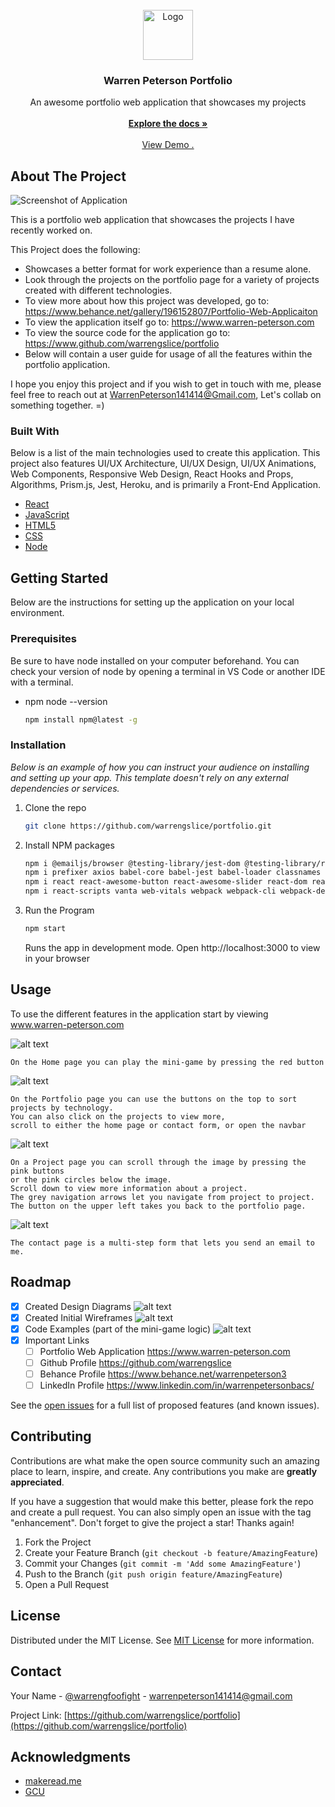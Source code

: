 <br/>
<div align="center">
<a href="https://github.com/ShaanCoding/ReadME-Generator">
<img src="https://i.imgur.com/wz0BR8y.png" alt="Logo" width="80" height="80">
</a>
<h3 align="center">Warren Peterson Portfolio</h3>
<p align="center">
An awesome portfolio web application that showcases my projects
<br/>
<br/>
<a href="https://github.com/warrengslice/portfolio"><strong>Explore the docs »</strong></a>
<br/>
<br/>
<a href="https://www.warren-peterson.com">View Demo .</a>  


</p>
</div>

 ## About The Project

![Screenshot of Application](https://i.imgur.com/8IpewIv.gif)

This is a portfolio web application that showcases the projects I have recently worked on.

This Project does the following:

- Showcases a better format for work experience than a resume alone.
- Look through the projects on the portfolio page for a variety of projects created with different technologies.
- To view more about how this project was developed, go to: https://www.behance.net/gallery/196152807/Portfolio-Web-Applicaiton
- To view the application itself go to: https://www.warren-peterson.com
- To view the source code for the application go to: https://www.github.com/warrengslice/portfolio
- Below will contain a user guide for usage of all the features within the portfolio application.

I hope you enjoy this project and if you wish to get in touch with me, please feel free to reach out at WarrenPeterson141414@Gmail.com, Let's collab on something together. =)
 ### Built With

Below is a list of the main technologies used to create this application. This project also features UI/UX Architecture, UI/UX Design, UI/UX Animations, Web Components, Responsive Web Design, React Hooks and Props, Algorithms, Prism.js, Jest, Heroku, and is primarily a Front-End Application.

- [React](https://reactjs.org)
- [JavaScript](https://javascript.org)
- [HTML5](https://html5.org)
- [CSS](https://css.org)
- [Node](https://node.org)
 ## Getting Started

Below are the instructions for setting up the application on your local environment.
 ### Prerequisites

Be sure to have node installed on your computer beforehand. You can check your version of node by opening a terminal in VS Code or another IDE with a terminal.

- npm node --version
  ```sh
  npm install npm@latest -g
  ```
 ### Installation

_Below is an example of how you can instruct your audience on installing and setting up your app. This template doesn't rely on any external dependencies or services._

1. Clone the repo
   ```sh
   git clone https://github.com/warrengslice/portfolio.git
   ```
3. Install NPM packages
   ```sh
   npm i @emailjs/browser @testing-library/jest-dom @testing-library/react @testing-library/user-event 
   npm i prefixer axios babel-core babel-jest babel-loader classnames cssloader framer-motion jest prismjs
   npm i react react-awesome-button react-awesome-slider react-dom react-hook-forms react-icons react-router-dom
   npm i react-scripts vanta web-vitals webpack webpack-cli webpack-dev-server
   ```
4. Run the Program
   ```js
   npm start
   ```
   Runs the app in development mode.
   Open http://localhost:3000 to view in your browser
 ## Usage

To use the different features in the application start by viewing www.warren-peterson.com

![alt text](https://i.imgur.com/lDvLB82l.png)
```
On the Home page you can play the mini-game by pressing the red button
```

![alt text](https://i.imgur.com/tGC1J3vl.png)
```
On the Portfolio page you can use the buttons on the top to sort projects by technology.
You can also click on the projects to view more, 
scroll to either the home page or contact form, or open the navbar
```

![alt text](https://i.imgur.com/O9WRZ6Vl.jpg)
```
On a Project page you can scroll through the image by pressing the pink buttons
or the pink circles below the image. 
Scroll down to view more information about a project. 
The grey navigation arrows let you navigate from project to project. 
The button on the upper left takes you back to the portfolio page.
```

![alt text](https://i.imgur.com/fjcExyil.png)
```
The contact page is a multi-step form that lets you send an email to me.
```
 ## Roadmap

- [x] Created Design Diagrams
  ![alt text](https://i.imgur.com/r355SiMl.png)
- [x] Created Initial Wireframes
  ![alt text](https://i.imgur.com/lJIA7Bsl.png)
- [x] Code Examples (part of the mini-game logic)
  ![alt text](https://i.imgur.com/AaATLZcl.png)
- [x] Important Links
  - [ ] Portfolio Web Application
       https://www.warren-peterson.com
  - [ ] Github Profile https://github.com/warrengslice
  - [ ] Behance Profile https://www.behance.net/warrenpeterson3
  - [ ] LinkedIn Profile https://www.linkedin.com/in/warrenpetersonbacs/

See the [open issues](https://github.com/warrengslice/portfolio/issues) for a full list of proposed features (and known issues).
 ## Contributing

Contributions are what make the open source community such an amazing place to learn, inspire, and create. Any contributions you make are **greatly appreciated**.

If you have a suggestion that would make this better, please fork the repo and create a pull request. You can also simply open an issue with the tag "enhancement".
Don't forget to give the project a star! Thanks again!

1. Fork the Project
2. Create your Feature Branch (`git checkout -b feature/AmazingFeature`)
3. Commit your Changes (`git commit -m 'Add some AmazingFeature'`)
4. Push to the Branch (`git push origin feature/AmazingFeature`)
5. Open a Pull Request
 ## License

Distributed under the MIT License. See [MIT License](https://opensource.org/licenses/MIT) for more information.
 ## Contact

Your Name - [@warrengfoofight](https://twitter.com/warrengfoofight) - warrenpeterson141414@gmail.com

Project Link: [https://github.com/warrengslice/portfolio](https://github.com/warrengslice/portfolio)
 ## Acknowledgments


- [makeread.me](https://github.com/ShaanCoding/ReadME-Generator)
- [GCU](https://www.gcu.edu)
